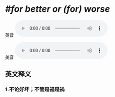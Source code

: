 # ***\#for better or (for) worse*** 
英音
<audio src="./media/for better or for worse1_AAC.aac" controls="controls"></audio>

美音
<audio src="./media/for better or for worse2_AAC.aac" controls="controls"></audio>



  

英文释义
---
### 1.**不论好坏；不管是福是祸**  


